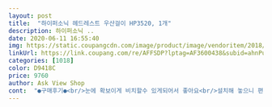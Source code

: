 ```yaml
---
layout: post 
title:  "하이퍼소닉 헤드레스트 우산걸이 HP3520, 1개" 
description: 하이퍼소닉 ..
date: 2020-06-11 16:55:40 
img: https://static.coupangcdn.com/image/product/image/vendoritem/2018/11/15/3828879682/491ffee8-6417-4c98-b4c4-e7ee9c8e7e1d.jpg 
linkUrl: https://link.coupang.com/re/AFFSDP?lptag=AF3600438&subid=ahnPublicAsk&pageKey=112199774&itemId=337478119&vendorItemId=3828879682&traceid=V0-113-b32f2912a25f7b6a 
categories: [1018] 
color: D9418C 
price: 9760 
author: Ask View Shop 
cont:  "●구매후기●<br/>눈에 확보이게 비치할수 있게되어서 좋아요<br/>설치해 놓으니 편하긴 한데, 고정된 타입이 아니라 끈이 덜렁거리는 거라 우산 뺄때 두손으로 만지는게 트렁크 트림에 나사못으로 박는 타입보다는 불편함.<br/><br/>차안에 굴러다니다 막상 필요할때 우산 사용을 못해서<br/>차에 굴러다니는게 싫어서 샀네요<br/>트렁크에 굴러다니던 처치곤란의 우산이 깔끔히 정리되었네요.<br/> 다만 아랫부분이 덜렁거려 고정되었으면 좋겠고, 밑에 홀더는 큰 우산은 조금 들어가기 버겁네요.<br/><br/>" 
---
```

